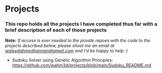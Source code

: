 # Projects
### This repo holds all the projects I have completed thus far with a brief description of each of those projects

**Note:** _If access is ever needed to the private repoes with the code to the projects described below, please shoot me an email at waleedahmedhannan@gmail.com and I'd be happy to help :)_

* Sudoku Solver using Genetic Algorithm Principles: 
https://github.com/wahm3d/projects/blob/main/Sudoku_README.md



